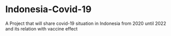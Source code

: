# Indonesia-Covid-19
A Project that will share covid-19 situation in Indonesia from 2020 until 2022 and its relation with vaccine effect
